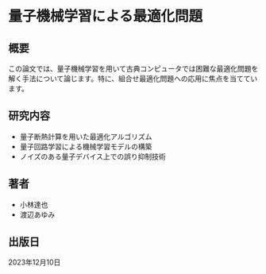 # 量子機械学習による最適化問題

## 概要

この論文では、量子機械学習を用いて古典コンピュータでは困難な最適化問題を解く手法について論じます。特に、組合せ最適化問題への応用に焦点を当てています。

## 研究内容

- 量子断熱計算を用いた最適化アルゴリズム
- 量子回路学習による機械学習モデルの構築
- ノイズのある量子デバイス上での誤り抑制技術

## 著者

- 小林達也
- 渡辺あゆみ

## 出版日

2023年12月10日
